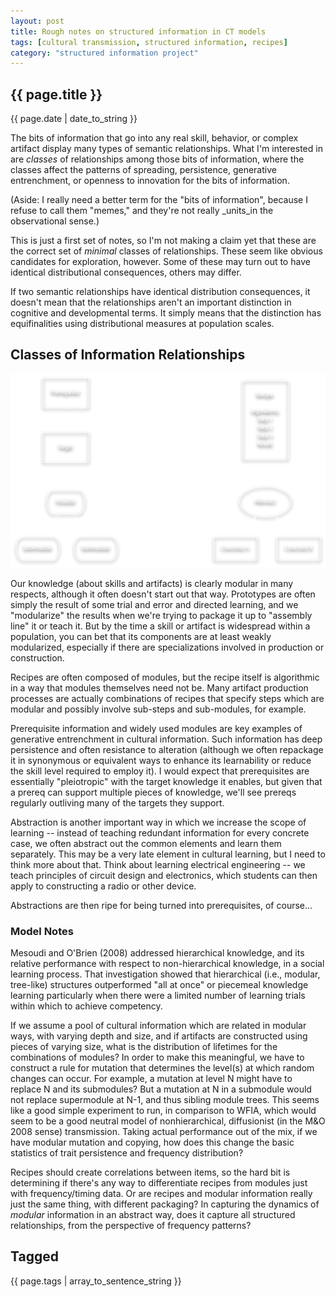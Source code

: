 ```yaml
---
layout: post
title: Rough notes on structured information in CT models
tags: [cultural transmission, structured information, recipes]
category: "structured information project"
---
```


{{ page.title }}
----------------

<div class="publish_date">
{{ page.date | date_to_string }}
</div>

The bits of information that go into any real skill, behavior, or complex artifact display many types of semantic relationships.  What I'm interested in are _classes_ of relationships among those bits of information, where the classes affect the patterns of spreading, persistence, generative entrenchment, or openness to innovation for the bits of information.

(Aside:  I really need a better term for the "bits of information", because I refuse to call them "memes," and they're not really _units_in the observational sense.)

This is just a first set of notes, so I'm not making a claim yet that these are the correct set of _minimal_ classes of relationships.  These seem like obvious candidates for exploration, however.  Some of these may turn out to have identical distributional consequences, others may differ.

If two semantic relationships have identical distribution consequences, it doesn't mean that the relationships aren't an important distinction in cognitive and developmental terms.  It simply means that the distinction has equifinalities using distributional measures at population scales.  

Classes of Information Relationships
------------------------------------

![Types of Structured Information](/images/structure-knowledge-examples.png)

Our knowledge (about skills and artifacts) is clearly modular in many respects, although it often doesn't start out that way.  Prototypes are often simply the result of some trial and error and directed learning, and we "modularize" the results when we're trying to package it up to "assembly line" it or teach it.  But by the time a skill or artifact is widespread within a population, you can bet that its components are at least weakly modularized, especially if there are specializations involved in production or construction.

Recipes are often composed of modules, but the recipe itself is algorithmic in a way that modules themselves need not be.  Many artifact production processes are actually combinations of recipes that specify steps which are modular and possibly involve sub-steps and sub-modules, for example. 

Prerequisite information and widely used modules are key examples of generative entrenchment in cultural information.  Such information has deep persistence and often resistance to alteration (although we often repackage it in synonymous or equivalent ways to enhance its learnability or reduce the skill level required to employ it).   I would expect that prerequisites are essentially "pleiotropic" with the target knowledge it enables, but given that a prereq can support multiple pieces of knowledge, we'll see prereqs regularly outliving many of the targets they support.  

Abstraction is another important way in which we increase the scope of learning -- instead of teaching redundant information for every concrete case, we often abstract out the common elements and learn them separately.  This may be a very late element in cultural learning, but I need to think more about that.  Think about learning electrical engineering -- we teach principles of circuit design and electronics, which students can then apply to constructing a radio or other device.  

Abstractions are then ripe for being turned into prerequisites, of course...

### Model Notes ###
Mesoudi and O'Brien (2008) addressed hierarchical knowledge, and its relative performance with respect to non-hierarchical knowledge, in a social learning process.  That investigation showed that hierarchical (i.e., modular, tree-like) structures outperformed "all at once" or piecemeal knowledge learning particularly when there were a limited number of learning trials within which to achieve competency.  

If we assume a pool of cultural information which are related in modular ways, with varying depth and size, and if artifacts are constructed using pieces of varying size, what is the distribution of lifetimes for the combinations of modules?  In order to make this meaningful, we have to construct a rule for mutation that determines the level(s) at which random changes can occur.  For example, a mutation at level N might have to replace N and its submodules?  But a mutation at N in a submodule would not replace supermodule at N-1, and thus sibling module trees.  This seems like a good simple experiment to run, in comparison to WFIA, which would seem to be a good neutral model of nonhierarchical, diffusionist (in the M&O 2008 sense) transmission.  Taking actual performance out of the mix, if we have modular mutation and copying, how does this change the basic statistics of trait persistence and frequency distribution?

Recipes should create correlations between items, so the hard bit is determining if there's any way to differentiate recipes from modules just with frequency/timing data.  Or are recipes and modular information really just the same thing, with different packaging?  In capturing the dynamics of _modular_ information in an abstract way, does it capture all structured relationships, from the perspective of frequency patterns?  



Tagged
------
<div class="taglist">
{{ page.tags | array_to_sentence_string }}
</div>
